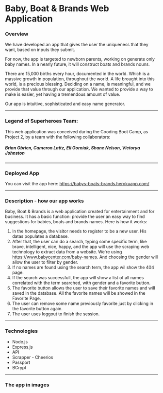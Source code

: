# Baby, Boat & Brands Web Application

### Overview

We have developed an app that gives the user the uniqueness that they want, based on inputs they submit.

For now, the app is targeted to newborn parents, working on generate only baby names. In a nearly future, it will construct boats and brands nouns.

There are 15,000 births every hour, documented in the world. Which is a massive growth in population, throughout the world. A life brought into this world, is a precious blessing. Deciding on a name, is meaningful, and we provide that value through our application. We wanted to provide a way to make is easier, yet having a tremendous amount of value.

Our app is intuitive, sophisticated and easy name generator. 

---

### Legend of Superheroes Team:

This web application was conceived during the Cooding Boot Camp, as Project 2, by a team with the following collaborators: 
##### Brian Obrien, Cameron Lattz, Eli Gorniak, Shane Nelson, Victorya Johnston

---

### Deployed App

You can visit the app here:
https://babys-boats-brands.herokuapp.com/

---

### Description - how our app works

Baby, Boat & Brands is a web application created for entertainment and for business.
It has a basic function: provide the user an easy way to find suggestions for babies, boats and brands names.
Here is how it works:
1. In the homepage, the visitor needs to register to be a new user. His datas populates a database.
2. After that, the user can do a search, typing some specific term, like brave, intelligent, nice, happy, and the app will use the scraping web technology to extract data from a website. We're using https://www.babycenter.com/baby-names. And choosing the gender will allow the user to filter by gender. 
3. If no names are found using the search term, the app wil show the 404 page.
4. If the search was successfull, the app will show a list of all names correlated with the term searched, with gender and a favorite button.
5. The favorite button allows the user to save their favorite names and will saved in the database. All the favorite names will be showed in the Favorite Page.
6. The user can remove some name previously favorite just by clicking in the favorite button again.
7. The user uses loggout to finish the session.

---

### Technologies

- Node.js
- Express.js
- API
- Scrapper - Cheerios
- Passport
- BCrypt

---

### The app in images



